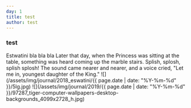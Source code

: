 ```yaml
---
day: 1
title: test
author: test
---
```

### test
Estwatini
bla bla bla
Later that day, when the Princess was sitting at the table, something was heard coming up the marble stairs. Splish, splosh, splish splosh! The sound came nearer and nearer, and a voice cried, "Let me in, youngest daughter of the King."
![](/assets/img/journal/2018_eswatini/{{ page.date | date: "%Y-%m-%d" }}/5lg.jpg)
![](/assets/img/journal/2019/{{ page.date | date: "%Y-%m-%d" }}/97287_tiger-computer-wallpapers-desktop-backgrounds_4099x2728_h.jpg)